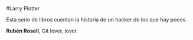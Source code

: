 #Larry Plotter

Esta serie de libros cuentan la historia de un hacker de los que hay pocos.


**Rubén Rosell**, Git lover, lover
